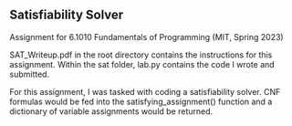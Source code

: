 ## Satisfiability Solver
Assignment for 6.1010 Fundamentals of Programming (MIT, Spring 2023)

SAT_Writeup.pdf in the root directory contains the instructions for this assignment. Within the sat folder, lab.py contains the code I wrote and submitted.

For this assignment, I was tasked with coding a satisfiability solver. CNF formulas would be fed into the satisfying_assignment() function and a dictionary of variable assignments would be returned.
